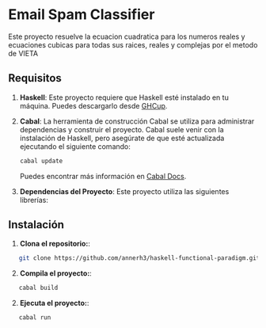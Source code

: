 # Email Spam Classifier

Este proyecto resuelve la ecuacion cuadratica para los numeros reales y ecuaciones cubicas para todas sus raices, reales y complejas por el metodo de VIETA

## Requisitos

1. **Haskell**: Este proyecto requiere que Haskell esté instalado en tu máquina. Puedes descargarlo desde [GHCup](https://www.haskell.org/ghcup/).

2. **Cabal**: La herramienta de construcción Cabal se utiliza para administrar dependencias y construir el proyecto. Cabal suele venir con la instalación de Haskell, pero asegúrate de que esté actualizada ejecutando el siguiente comando:
      ```bash
      cabal update
      ```
   Puedes encontrar más información en [Cabal Docs](https://cabal.readthedocs.io/en/stable/getting-started.html#installing-cabal).

3. **Dependencias del Proyecto**: Este proyecto utiliza las siguientes librerías:

   


## Instalación


1. **Clona el repositorio:**: 

```bash
   git clone https://github.com/annerh3/haskell-functional-paradigm.git
```
2. **Compila el proyecto:**:  

```bash
   cabal build
```

2. **Ejecuta el proyecto:**:  

```bash
   cabal run
```
